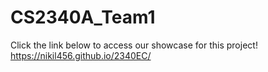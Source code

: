 # CS2340A_Team1

Click the link below to access our showcase for this project!
https://nikil456.github.io/2340EC/
